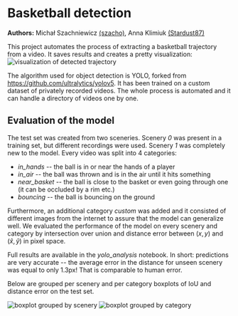 # Basketball detection 
**Authors:** Michał Szachniewicz [(szacho)](https://github.com/szacho), Anna Klimiuk [(Stardust87)](https://github.com/Stardust87)

This project automates the process of extracting a basketball trajectory from a video. It saves results and creates a pretty visualization:
![visualization of detected trajectory]()

The algorithm used for object detection is YOLO, forked from https://github.com/ultralytics/yolov5. It has been trained on a custom dataset of privately recorded videos. The whole process is automated and it can handle a directory of videos one by one. 

## Evaluation of the model
The test set was created from two sceneries. Scenery *0* was present in a training set, but different recordings were used. Scenery *1* was completely new to the model. Every video was split into 4 categories:
- *in_hands* -- the ball is in or near the hands of a player
- *in_air* -- the ball was thrown and is in the air until it hits something
- *near_basket* -- the ball is close to the basket or even going through one (it can be occluded by a rim etc.)
- *bouncing* -- the ball is bouncing on the ground 

Furthermore, an additional category *custom* was added and it consisted of different images from the internet to assure that the model can generalize well.  We evaluated the performance of the model on every scenery and category by intersection over union and distance error between $(x, y)$ and $(\hat{x}, \hat{y})$ in pixel space.

Full results are available in the *yolo_analysis* notebook. In short: predictions are very accurate -- the average error in the distance for unseen scenery was equal to only 1.3px! That is comparable to human error.

Below are grouped per scenery and per category boxplots of IoU and distance error on the test set. 

![boxplot grouped by scenery]()
![boxplot grouped by category]()